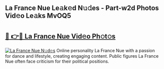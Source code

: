 ## La France Nue Le𝚊k𝚎d N𝚞𝚍es - Part-w2d Photos Vid𝚎o Le𝚊ks MvOQ5

# <h2><a href="http://fb3aiy.evod.top/?m=La+France+Nue">🔗 👉🔴 La France Nue Vid𝚎o Ph𝚘t𝚘s</a></h2>

[![La France Nue N𝚞d𝚎s](https://i.imgur.com/8V9OHl7.gif)](http://fb3aiy.evod.top/?m=La+France+Nue)
Online personality La France Nue with a passion for dance and lifestyle, creating engaging content. Public figures La France Nue often face criticism for their political positions. 
